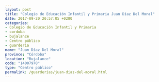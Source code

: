 ```yaml
---
layout: post
title: "Colegio de Educación Infantil y Primaria Juan Díaz Del Moral"
date: 2017-09-20 20:57:05 +0200
categories:
- Colegio de Educación Infantil y Primaria
- cordoba
- bujalance
- Centro público
- guarderia
name: "Juan Díaz Del Moral"
province: "Córdoba"
location: "Bujalance"
code: "14007970"
type: "Centro público"
permalink: /guarderias/juan-diaz-del-moral.html
---
```

